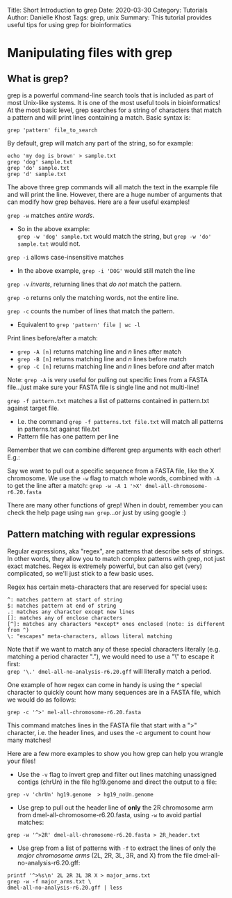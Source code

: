 Title: Short Introduction to grep
Date: 2020-03-30
Category: Tutorials
Author: Danielle Khost
Tags: grep, unix
Summary: This tutorial provides useful tips for using grep for bioinformatics


# Manipulating files with grep
## What is grep?

grep is a powerful command-line search tools that is included as part of most Unix-like systems. It is one of the most useful tools in bioinformatics! At the most basic level, grep searches for a string of characters that match a pattern and will print lines containing a match. Basic syntax is:  

`grep 'pattern' file_to_search`  


By default, grep will match any part of the string, so for example:

```
echo 'my dog is brown' > sample.txt  
grep 'dog' sample.txt  
grep 'do' sample.txt  
grep 'd' sample.txt
```


The above three grep commands will all match the text in the example file and will print the line. However, there are a huge number of arguments that can modify how grep behaves. Here are a few useful examples!


`grep -w` matches *entire words*.
- So in the above example:  
`grep -w 'dog' sample.txt` would match the string, but `grep -w 'do' sample.txt` would not.

`grep -i` allows case-insensitive matches
- In the above example, `grep -i 'DOG'` would still match the line

`grep -v` *inverts*, returning lines that *do not* match the pattern.

`grep -o` returns only the matching words, not the entire line.

`grep -c` counts the number of lines that match the pattern.
- Equivalent to `grep 'pattern' file | wc -l`

Print lines before/after a match:
- `grep -A [n]` returns matching line and *n* lines after match
- `grep -B [n]` returns matching line and *n* lines before match
- `grep -C [n]` returns matching line and *n* lines before *and* after match

Note: `grep -A` is very useful for pulling out specific lines from a FASTA file...just make sure your FASTA file is single line and not multi-line!

`grep -f pattern.txt` matches a list of patterns contained in pattern.txt against target file.
- I.e. the command `grep -f patterns.txt file.txt` will match all patterns in patterns.txt against file.txt
- Pattern file has one pattern per line


Remember that we can combine different grep arguments with each other! E.g.:

Say we want to pull out a specific sequence from a FASTA file, like the X chromosome. We use the `-w` flag to match whole words, combined with `-A` to get the line after a match:
`grep -w -A 1 '>X' dmel-all-chromosome-r6.20.fasta`  

There are many other functions of grep! When in doubt, remember you can check the help page using `man grep`...or just by using google :)

## Pattern matching with regular expressions
Regular expressions, aka "regex", are patterns that describe sets of strings. In other words, they allow you to match complex patterns with grep, not just exact matches. Regex is extremely powerful, but can also get (very) complicated, so we'll just stick to a few basic uses.

Regex has certain meta-characters that are reserved for special uses:
```
^: matches pattern at start of string
$: matches pattern at end of string
.: matches any character except new lines
[]: matches any of enclose characters
[^]: matches any characters *except* ones enclosed (note: is different from ^)
\: "escapes" meta-characters, allows literal matching
```

Note that if we want to match any of these special characters literally (e.g. matching a period character "."), we would need to use a "\\" to escape it first:  
`grep '\.' dmel-all-no-analysis-r6.20.gff` will literally match a period.

One example of how regex can come in handy is using the ^ special character to quickly count how many sequences are in a FASTA file, which we would do as follows:

`grep -c '^>' mel-all-chromosome-r6.20.fasta`

This command matches lines in the FASTA file that start with a ">" character, i.e. the header lines, and uses the -c argument to count how many matches!


Here are a few more examples to show you how grep can help you wrangle your files!

- Use the `-v` flag to invert grep and filter out lines matching unassigned contigs (chrUn) in the file hg19.genome and direct the output to a file:

`grep -v 'chrUn' hg19.genome  > hg19_noUn.genome`

- Use grep to pull out the header line of **only** the 2R chromosome arm from dmel-all-chromosome-r6.20.fasta, using `-w` to avoid partial matches:

`grep -w '^>2R' dmel-all-chromosome-r6.20.fasta > 2R_header.txt`

- Use grep from a list of patterns with `-f` to extract the lines of only the *major chromosome arms* (2L, 2R, 3L, 3R, and X) from the file dmel-all-no-analysis-r6.20.gff:

```
printf '^>%s\n' 2L 2R 3L 3R X > major_arms.txt
grep -w -f major_arms.txt \
dmel-all-no-analysis-r6.20.gff | less
```

